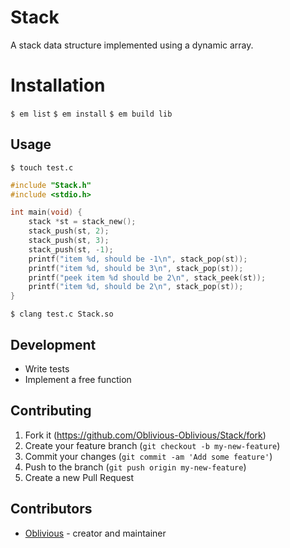 # Stack

A stack data structure implemented using a dynamic array.

# Installation

`$ em list`
`$ em install`
`$ em build lib`

## Usage

`$ touch test.c`

```c
#include "Stack.h"
#include <stdio.h>

int main(void) {
    stack *st = stack_new();
    stack_push(st, 2);
    stack_push(st, 3);
    stack_push(st, -1);
    printf("item %d, should be -1\n", stack_pop(st));
    printf("item %d, should be 3\n", stack_pop(st));
    printf("peek item %d should be 2\n", stack_peek(st));
    printf("item %d, should be 2\n", stack_pop(st));
}
```

`$ clang test.c Stack.so`

## Development

* Write tests
* Implement a free function

## Contributing

1. Fork it (<https://github.com/Oblivious-Oblivious/Stack/fork>)
2. Create your feature branch (`git checkout -b my-new-feature`)
3. Commit your changes (`git commit -am 'Add some feature'`)
4. Push to the branch (`git push origin my-new-feature`)
5. Create a new Pull Request

## Contributors

- [Oblivious](https://github.com/Oblivious-Oblivious) - creator and maintainer
